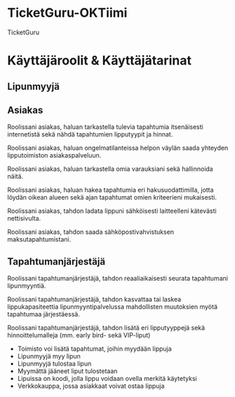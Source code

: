 # TicketGuru-OKTiimi
TicketGuru

# Käyttäjäroolit & Käyttäjätarinat

## Lipunmyyjä

## Asiakas
Roolissani asiakas, haluan tarkastella tulevia tapahtumia itsenäisesti internetistä sekä nähdä tapahtumien lipputyypit ja hinnat.

Roolissani asiakas, haluan ongelmatilanteissa helpon väylän saada yhteyden lipputoimiston asiakaspalveluun.

Roolissani asiakas, haluan tarkastella omia varauksiani sekä hallinnoida näitä.

Roolissani asiakas, haluan hakea tapahtumia eri hakusuodattimilla, jotta löydän oikean alueen sekä ajan tapahtumat omien kriteerieni mukaisesti.

Roolissani asiakas, tahdon ladata lippuni sähköisesti laitteelleni kätevästi nettisivulta.

Roolissani asiakas, tahdon saada sähköpostivahvistuksen maksutapahtumistani.

## Tapahtumanjärjestäjä
Roolissani tapahtumanjärjestäjä, tahdon reaaliaikaisesti seurata tapahtumani lipunmyyntiä.

Roolissani tapahtumanjärjestäjä, tahdon kasvattaa tai laskea lippukapasiteettia lipunmyyntipalvelussa mahdollisten muutoksien myötä tapahtumaa järjestäessä.

Roolissani tapahtumanjärjestäjä, tahdon lisätä eri lipputyyppejä sekä hinnoittelumalleja (mm. early bird- sekä VIP-liput)

+ Toimisto voi lisätä tapahtumat, joihin myydään lippuja
+ Lipunmyyjä myy lipun
+ Lipunmyyjä tulostaa lipun
+ Myymättä jääneet liput tulostetaan
+ Lipuissa on koodi, jolla lippu voidaan ovella merkitä käytetyksi
+ Verkkokauppa, jossa asiakkaat voivat ostaa lippuja